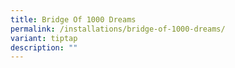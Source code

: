 ```yaml
---
title: Bridge Of 1000 Dreams
permalink: /installations/bridge-of-1000-dreams/
variant: tiptap
description: ""
---
```

